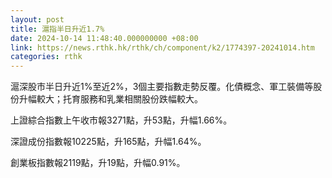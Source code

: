 ```yaml
---
layout: post
title: 滬指半日升近1.7%
date: 2024-10-14 11:48:40.000000000 +08:00
link: https://news.rthk.hk/rthk/ch/component/k2/1774397-20241014.htm
categories: rthk
---
```


滬深股市半日升近1%至近2%，3個主要指數走勢反覆。化債概念、軍工裝備等股份升幅較大；托育服務和乳業相關股份跌幅較大。

上證綜合指數上午收市報3271點，升53點，升幅1.66%。

深證成份指數報10225點，升165點，升幅1.64%。

創業板指數報2119點，升19點，升幅0.91%。

